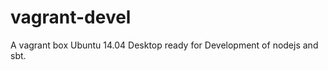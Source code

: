 vagrant-devel
=============

A vagrant box Ubuntu 14.04 Desktop ready for Development of nodejs and sbt.
